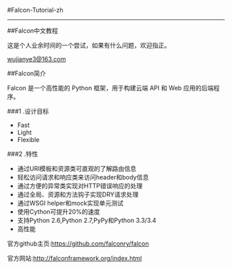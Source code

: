 #Falcon-Tutorial-zh

---

##Falcon中文教程

这是个人业余时间的一个尝试，如果有什么问题，欢迎指正。

<wujianye3@163.com>

##Falcon简介

Falcon 是一个高性能的 Python 框架，用于构建云端 API 和 Web 应用的后端程序。

###1 .设计目标

- Fast
- Light
- Flexible

###2 .特性

- 通过URI模板和资源类可直观的了解路由信息
- 轻松访问请求和响应类来访问header和body信息
- 通过方便的异常类实现对HTTP错误响应的处理
- 通过全局、资源和方法钩子实现DRY请求处理
- 通过WSGI helper和mock实现单元测试
- 使用Cython可提升20%的速度
- 支持Python 2.6,Python 2.7,PyPy和Python 3.3/3.4
- 高性能

官方github主页:<https://github.com/falconry/falcon>

官方网站:<http://falconframework.org/index.html>

